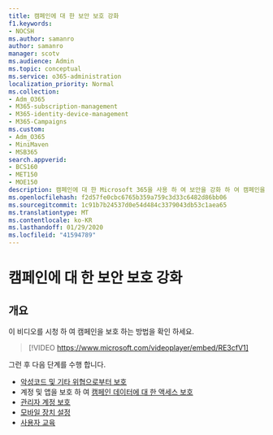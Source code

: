 ```yaml
---
title: 캠페인에 대 한 보안 보호 강화
f1.keywords:
- NOCSH
ms.author: samanro
author: samanro
manager: scotv
ms.audience: Admin
ms.topic: conceptual
ms.service: o365-administration
localization_priority: Normal
ms.collection:
- Adm_O365
- M365-subscription-management
- M365-identity-device-management
- M365-Campaigns
ms.custom:
- Adm_O365
- MiniMaven
- MSB365
search.appverid:
- BCS160
- MET150
- MOE150
description: 캠페인에 대 한 Microsoft 365을 사용 하 여 보안을 강화 하 여 캠페인을 보호 하는 방법을 알아봅니다.
ms.openlocfilehash: f2d57fe0cbc6765b359a759c3d33c6482d86bb06
ms.sourcegitcommit: 1c91b7b24537d0e54d484c3379043db53c1aea65
ms.translationtype: MT
ms.contentlocale: ko-KR
ms.lasthandoff: 01/29/2020
ms.locfileid: "41594789"
---
```

# <a name="bump-up-security-protection-for-your-campaign"></a>캠페인에 대 한 보안 보호 강화


## <a name="overview"></a>개요 
이 비디오를 시청 하 여 캠페인을 보호 하는 방법을 확인 하세요.


> [!VIDEO https://www.microsoft.com/videoplayer/embed/RE3cfV1]  


그런 후 다음 단계를 수행 합니다.
- [악성코드 및 기타 위협으로부터 보호](m365-campaigns-increase-protection.md)
- 계정 및 앱을 보호 하 여 [캠페인 데이터에 대 한 액세스 보호](m365-campaigns-conditional-access.md)
- [관리자 계정 보호](m365-campaigns-protect-admin-accounts.md)
- [모바일 장치 설정](../business/set-up-mobile-devices.md?toc=/microsoft-365/campaigns/toc.json)
- [사용자 교육](m365-campaigns-users.md) 

